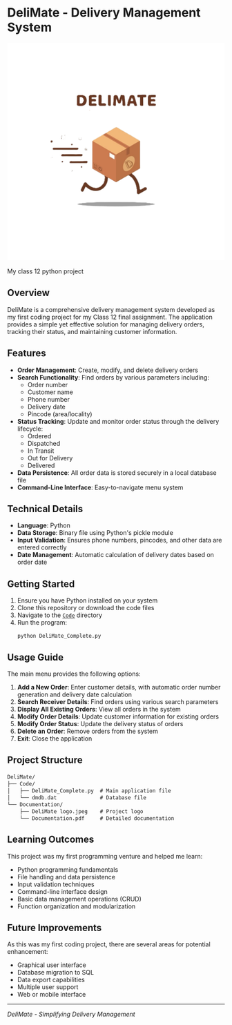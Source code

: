 # DeliMate - Delivery Management System 
![DeliMate Logo](Documentation/DeliMate%20logo.png)

My class 12 python project

## Overview

DeliMate is a comprehensive delivery management system developed as my first coding project for my Class 12 final assignment. The application provides a simple yet effective solution for managing delivery orders, tracking their status, and maintaining customer information.

## Features

- **Order Management**: Create, modify, and delete delivery orders
- **Search Functionality**: Find orders by various parameters including:
  - Order number
  - Customer name
  - Phone number
  - Delivery date
  - Pincode (area/locality)
- **Status Tracking**: Update and monitor order status through the delivery lifecycle:
  - Ordered
  - Dispatched
  - In Transit
  - Out for Delivery
  - Delivered
- **Data Persistence**: All order data is stored securely in a local database file
- **Command-Line Interface**: Easy-to-navigate menu system

## Technical Details

- **Language**: Python
- **Data Storage**: Binary file using Python's pickle module
- **Input Validation**: Ensures phone numbers, pincodes, and other data are entered correctly
- **Date Management**: Automatic calculation of delivery dates based on order date

## Getting Started

1. Ensure you have Python installed on your system
2. Clone this repository or download the code files
3. Navigate to the [`Code`](Code) directory
4. Run the program:
   ```
   python DeliMate_Complete.py
   ```

## Usage Guide

The main menu provides the following options:

1. **Add a New Order**: Enter customer details, with automatic order number generation and delivery date calculation
2. **Search Receiver Details**: Find orders using various search parameters
3. **Display All Existing Orders**: View all orders in the system
4. **Modify Order Details**: Update customer information for existing orders
5. **Modify Order Status**: Update the delivery status of orders
6. **Delete an Order**: Remove orders from the system
7. **Exit**: Close the application

## Project Structure

```
DeliMate/
├── Code/
│   ├── DeliMate_Complete.py  # Main application file
│   └── dmdb.dat              # Database file
└── Documentation/
    ├── DeliMate logo.jpeg    # Project logo
    └── Documentation.pdf     # Detailed documentation
```

## Learning Outcomes

This project was my first programming venture and helped me learn:
- Python programming fundamentals
- File handling and data persistence
- Input validation techniques
- Command-line interface design
- Basic data management operations (CRUD)
- Function organization and modularization

## Future Improvements

As this was my first coding project, there are several areas for potential enhancement:
- Graphical user interface
- Database migration to SQL
- Data export capabilities
- Multiple user support
- Web or mobile interface

---

*DeliMate - Simplifying Delivery Management*
